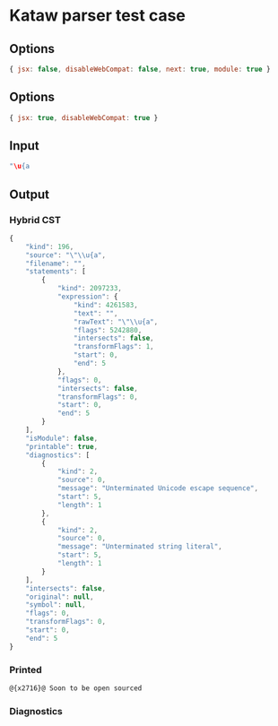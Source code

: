 # Kataw parser test case

## Options

`````js
{ jsx: false, disableWebCompat: false, next: true, module: true }
`````

## Options

`````js
{ jsx: true, disableWebCompat: true }
`````

## Input

`````js
"\u{a
`````

## Output

### Hybrid CST


```javascript
{
    "kind": 196,
    "source": "\"\\u{a",
    "filename": "",
    "statements": [
        {
            "kind": 2097233,
            "expression": {
                "kind": 4261583,
                "text": "",
                "rawText": "\"\\u{a",
                "flags": 5242880,
                "intersects": false,
                "transformFlags": 1,
                "start": 0,
                "end": 5
            },
            "flags": 0,
            "intersects": false,
            "transformFlags": 0,
            "start": 0,
            "end": 5
        }
    ],
    "isModule": false,
    "printable": true,
    "diagnostics": [
        {
            "kind": 2,
            "source": 0,
            "message": "Unterminated Unicode escape sequence",
            "start": 5,
            "length": 1
        },
        {
            "kind": 2,
            "source": 0,
            "message": "Unterminated string literal",
            "start": 5,
            "length": 1
        }
    ],
    "intersects": false,
    "original": null,
    "symbol": null,
    "flags": 0,
    "transformFlags": 0,
    "start": 0,
    "end": 5
}
```

  
### Printed


```javascript
@{x2716}@ Soon to be open sourced
```

  
### Diagnostics


```javascript

```

